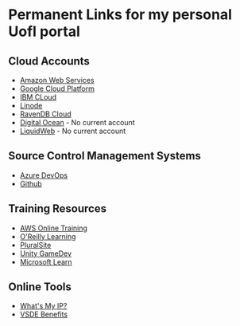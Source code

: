 # Permanent Links for my personal UofI portal

## Cloud Accounts

* [Amazon Web Services](https://us-west-2.console.aws.amazon.com/console/home?nc2=h_ct&region=us-west-2&src=header-signin#)
* [Google Cloud Platform](https://console.cloud.google.com/home/dashboard)
* [IBM CLoud](https://cloud.ibm.com/)
* [Linode](https://cloud.linode.com/dashboard)
* [RavenDB Cloud](https://cloud.ravendb.net/portal/jakebladt/products)
* [Digital Ocean](https://www.digitalocean.com/) - No current account
* [LiquidWeb](https://www.liquidweb.com/) - No current account

## Source Control Management Systems

* [Azure DevOps](https://dev.azure.com/jbladt/)
* [Github](https://github.com/jake-bladt)

## Training Resources

* [AWS Online Training](https://www.aws.training/)
* [O'Reilly Learning](https://learning.oreilly.com/home/)
* [PluralSite](https://www.pluralsite.com)
* [Unity GameDev](https://unity.gamedevhq.com/)
* [Microsoft Learn](https://docs.microsoft.com/en-us/learn/)

## Online Tools

* [What's My IP?](https://whatsmyip.com/)
* [VSDE Benefits](https://my.visualstudio.com/Benefits?wt.mc_id=o~msft~profile~devprogram_attach&workflowid=devprogram&mkt=en-us)
